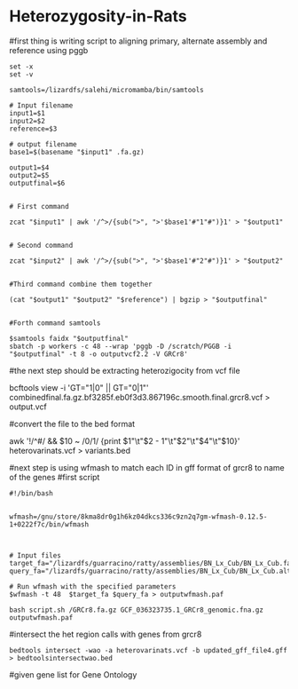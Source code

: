 # Heterozygosity-in-Rats


#first thing is writing script to aligning primary, alternate assembly and reference using pggb

```#!/bin/bash
set -x
set -v

samtools=/lizardfs/salehi/micromamba/bin/samtools

# Input filename
input1=$1
input2=$2
reference=$3

# output filename
base1=$(basename "$input1" .fa.gz)

output1=$4
output2=$5
outputfinal=$6


# First command

zcat "$input1" | awk '/^>/{sub(">", ">'$base1'#"1"#")}1' > "$output1"


# Second command

zcat "$input2" | awk '/^>/{sub(">", ">'$base1'#"2"#")}1' > "$output2"


#Third command combine them together

(cat "$output1" "$output2" "$reference") | bgzip > "$outputfinal"


#Forth command samtools

$samtools faidx "$outputfinal"
sbatch -p workers -c 48 --wrap 'pggb -D /scratch/PGGB -i "$outputfinal" -t 8 -o outputvcf2.2 -V GRCr8'
```

#the next step should be extracting heterozigocity from vcf file

bcftools view -i 'GT="1|0" || GT="0|1"' combinedfinal.fa.gz.bf3285f.eb0f3d3.867196c.smooth.final.grcr8.vcf > output.vcf

#convert the file to the bed format

awk '!/^#/ && $10 ~ /0\/1/ {print $1"\t"$2 - 1"\t"$2"\t"$4"\t"$10}' heterovarinats.vcf > variants.bed


#next step is using wfmash to match each ID in gff format of grcr8 to name of the genes
#first script
```
#!/bin/bash


wfmash=/gnu/store/8kma8dr0g1h6kz04dkcs336c9zn2q7gm-wfmash-0.12.5-1+0222f7c/bin/wfmash



# Input files
target_fa="/lizardfs/guarracino/ratty/assemblies/BN_Lx_Cub/BN_Lx_Cub.fa.gz"
query_fa="/lizardfs/guarracino/ratty/assemblies/BN_Lx_Cub/BN_Lx_Cub.alt.fa.gz"

# Run wfmash with the specified parameters
$wfmash -t 48  $target_fa $query_fa > outputwfmash.paf
```

```bash script.sh /GRCr8.fa.gz GCF_036323735.1_GRCr8_genomic.fna.gz outputwfmash.paf```


#intersect the het region calls with genes from grcr8

```bedtools intersect -wao -a heterovarinats.vcf -b updated_gff_file4.gff > bedtoolsintersectwao.bed```

#given gene list for Gene Ontology




